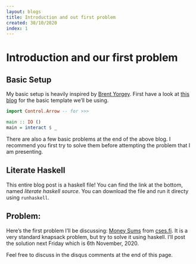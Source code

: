 ```yaml
---
layout: blogs
title: Introduction and out first problem
created: 30/10/2020
index: 1
---
```


# Introduction and our first problem

## Basic Setup

My basic setup is heavily inspired by [Brent Yorgey](). First have a
look at [this
blog](https://byorgey.wordpress.com/2019/04/24/competitive-programming-in-haskell-basic-setup/)
for the basic template we’ll be using.

``` haskell
import Control.Arrow -- for >>>

main :: IO ()
main = interact $ _ 
```

There are also a few basic problems at the end of the above blog. I
recommend you first try to solve them before attempting the problem that
I am presenting.

## Literate Haskell

This entire blog post is a haskell file\! You can find the link at the
bottom, named *literate haskell source*. You can download the file and
run it directy using `runhaskell`.

## Problem:

Here’s the first problem I’ll be discussing: [Money
Sums](https://cses.fi/problemset/task/1745/) from
[cses.fi](https://cses.fi/). It is a very standard knapsack problem, but
try to solve it using haskell. I’ll post the solution next Friday which
is 6th November, 2020.

Feel free to discuss in the disqus comments at the end of this page.
